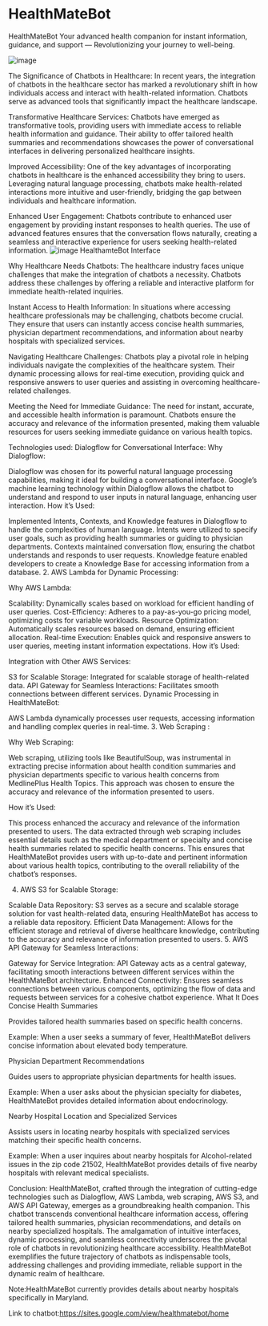 # HealthMateBot
HealthMateBot Your advanced health companion for instant information, guidance, and support — Revolutionizing your journey to well-being.

![image](https://github.com/Satyasaimandlem/HealthMateBot/assets/129209796/471f6ee5-b87b-4e8d-8b8a-eee46f3a7e88)


The Significance of Chatbots in Healthcare:
In recent years, the integration of chatbots in the healthcare sector has marked a revolutionary shift in how individuals access and interact with health-related information. Chatbots serve as advanced tools that significantly impact the healthcare landscape.

Transformative Healthcare Services: Chatbots have emerged as transformative tools, providing users with immediate access to reliable health information and guidance. Their ability to offer tailored health summaries and recommendations showcases the power of conversational interfaces in delivering personalized healthcare insights.

Improved Accessibility: One of the key advantages of incorporating chatbots in healthcare is the enhanced accessibility they bring to users. Leveraging natural language processing, chatbots make health-related interactions more intuitive and user-friendly, bridging the gap between individuals and healthcare information.

Enhanced User Engagement: Chatbots contribute to enhanced user engagement by providing instant responses to health queries. The use of advanced features ensures that the conversation flows naturally, creating a seamless and interactive experience for users seeking health-related information.
![image](https://github.com/Satyasaimandlem/HealthMateBot/assets/129209796/e5919e7c-6bf1-4914-ae65-95d87eb23f9f)
HealthamteBot Interface

Why Healthcare Needs Chatbots:
The healthcare industry faces unique challenges that make the integration of chatbots a necessity. Chatbots address these challenges by offering a reliable and interactive platform for immediate health-related inquiries.

Instant Access to Health Information: In situations where accessing healthcare professionals may be challenging, chatbots become crucial. They ensure that users can instantly access concise health summaries, physician department recommendations, and information about nearby hospitals with specialized services.

Navigating Healthcare Challenges: Chatbots play a pivotal role in helping individuals navigate the complexities of the healthcare system. Their dynamic processing allows for real-time execution, providing quick and responsive answers to user queries and assisting in overcoming healthcare-related challenges.

Meeting the Need for Immediate Guidance: The need for instant, accurate, and accessible health information is paramount. Chatbots ensure the accuracy and relevance of the information presented, making them valuable resources for users seeking immediate guidance on various health topics.

Technologies used:
Dialogflow for Conversational Interface:
Why Dialogflow:

Dialogflow was chosen for its powerful natural language processing capabilities, making it ideal for building a conversational interface.
Google’s machine learning technology within Dialogflow allows the chatbot to understand and respond to user inputs in natural language, enhancing user interaction.
How it’s Used:

Implemented Intents, Contexts, and Knowledge features in Dialogflow to handle the complexities of human language.
Intents were utilized to specify user goals, such as providing health summaries or guiding to physician departments.
Contexts maintained conversation flow, ensuring the chatbot understands and responds to user requests.
Knowledge feature enabled developers to create a Knowledge Base for accessing information from a database.
2. AWS Lambda for Dynamic Processing:

Why AWS Lambda:

Scalability: Dynamically scales based on workload for efficient handling of user queries.
Cost-Efficiency: Adheres to a pay-as-you-go pricing model, optimizing costs for variable workloads.
Resource Optimization: Automatically scales resources based on demand, ensuring efficient allocation.
Real-time Execution: Enables quick and responsive answers to user queries, meeting instant information expectations.
How it’s Used:

Integration with Other AWS Services:

S3 for Scalable Storage: Integrated for scalable storage of health-related data.
API Gateway for Seamless Interactions: Facilitates smooth connections between different services.
Dynamic Processing in HealthMateBot:

AWS Lambda dynamically processes user requests, accessing information and handling complex queries in real-time.
3. Web Scraping :

Why Web Scraping:

Web scraping, utilizing tools like BeautifulSoup, was instrumental in extracting precise information about health condition summaries and physician departments specific to various health concerns from MedlinePlus Health Topics. This approach was chosen to ensure the accuracy and relevance of the information presented to users.

How it’s Used:

This process enhanced the accuracy and relevance of the information presented to users. The data extracted through web scraping includes essential details such as the medical department or specialty and concise health summaries related to specific health concerns. This ensures that HealthMateBot provides users with up-to-date and pertinent information about various health topics, contributing to the overall reliability of the chatbot’s responses.

4. AWS S3 for Scalable Storage:

Scalable Data Repository: S3 serves as a secure and scalable storage solution for vast health-related data, ensuring HealthMateBot has access to a reliable data repository.
Efficient Data Management: Allows for the efficient storage and retrieval of diverse healthcare knowledge, contributing to the accuracy and relevance of information presented to users.
5. AWS API Gateway for Seamless Interactions:

Gateway for Service Integration: API Gateway acts as a central gateway, facilitating smooth interactions between different services within the HealthMateBot architecture.
Enhanced Connectivity: Ensures seamless connections between various components, optimizing the flow of data and requests between services for a cohesive chatbot experience.
What It Does
Concise Health Summaries

Provides tailored health summaries based on specific health concerns.

Example: When a user seeks a summary of fever, HealthMateBot delivers concise information about elevated body temperature.

Physician Department Recommendations

Guides users to appropriate physician departments for health issues.

Example: When a user asks about the physician specialty for diabetes, HealthMateBot provides detailed information about endocrinology.

Nearby Hospital Location and Specialized Services

Assists users in locating nearby hospitals with specialized services matching their specific health concerns.

Example: When a user inquires about nearby hospitals for Alcohol-related issues in the zip code 21502, HealthMateBot provides details of five nearby hospitals with relevant medical specialists.

Conclusion:
HealthMateBot, crafted through the integration of cutting-edge technologies such as Dialogflow, AWS Lambda, web scraping, AWS S3, and AWS API Gateway, emerges as a groundbreaking health companion. This chatbot transcends conventional healthcare information access, offering tailored health summaries, physician recommendations, and details on nearby specialized hospitals. The amalgamation of intuitive interfaces, dynamic processing, and seamless connectivity underscores the pivotal role of chatbots in revolutionizing healthcare accessibility. HealthMateBot exemplifies the future trajectory of chatbots as indispensable tools, addressing challenges and providing immediate, reliable support in the dynamic realm of healthcare.

Note:HealthMateBot currently provides details about nearby hospitals specifically in Maryland.

Link to chatbot:https://sites.google.com/view/healthmatebot/home
